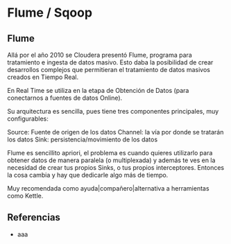 # Flume / Sqoop

## Flume

Allá por el año 2010 se Cloudera presentó Flume, programa para tratamiento e ingesta de datos masivo. Esto daba la posibilidad de crear desarrollos complejos que permitieran el tratamiento de datos masivos creados en Tiempo Real.

En Real Time se utiliza en la etapa de Obtención de Datos (para conectarnos a fuentes de datos Online).

Su arquitectura es sencilla, pues tiene tres componentes principales, muy configurables:

Source: Fuente de origen de los datos
Channel: la vía por donde se tratarán los datos
Sink: persistencia/movimiento de los datos

Flume es sencillito apriori, el problema es cuando quieres utilizarlo para obtener datos de manera paralela (o multiplexada) y además te ves en la necesidad de crear tus propios Sinks, o tus propios interceptores. Entonces la cosa cambia y hay que dedicarle algo más de tiempo.

Muy recomendada como ayuda|compañero|alternativa a herramientas como Kettle.


## Referencias

* aaa
